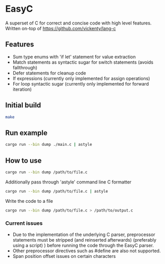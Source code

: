 # EasyC
A superset of C for correct and concise code with high level features.<br/>
Written on-top of https://github.com/vickenty/lang-c

## Features
- Sum type enums with 'if let' statement for value extraction
- Match statements as syntactic sugar for switch statements (avoids fallthrough)
- Defer statements for cleanup code
- If expressions
   (currently only implemented for assign operations)
- For loop syntactic sugar
   (currently only implemented for forward iteration)

## Initial build
```bash
make
```
## Run example
````bash
cargo run --bin dump ./main.c | astyle
````

## How to use
```bash
cargo run --bin dump /path/to/file.c
```
Additionally pass through 'astyle' command line C formatter
```bash
cargo run --bin dump /path/to/file.c | astyle
```

Write the code to a file
```bash
cargo run --bin dump /path/to/file.c > /path/to/output.c
```



### Current issues
- Due to the implementation of the underlying C parser, preprocessor statements must be stripped (and reinserted afterwards) (preferably using a script)
) before running the code through the EasyC parser.
- Other preprocessor directives such as #define are also not supported.
- Span position offset issues on certain characters
